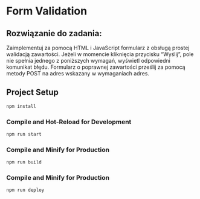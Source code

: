 # Form Validation

## Rozwiązanie do zadania:

Zaimplementuj za pomocą HTML i JavaScript formularz z obsługą prostej walidacją zawartości. Jeżeli w
momencie kliknięcia przycisku “Wyślij”, pole nie spełnia jednego z poniższych wymagań, wyświetl
odpowiedni komunikat błędu. Formularz o poprawnej zawartości prześlij za pomocą metody POST na
adres wskazany w wymaganiach adres.

## Project Setup

```sh
npm install
```

### Compile and Hot-Reload for Development

```sh
npm run start
```

### Compile and Minify for Production

```sh
npm run build
```
### Compile and Minify for Production

```sh
npm run deploy
```